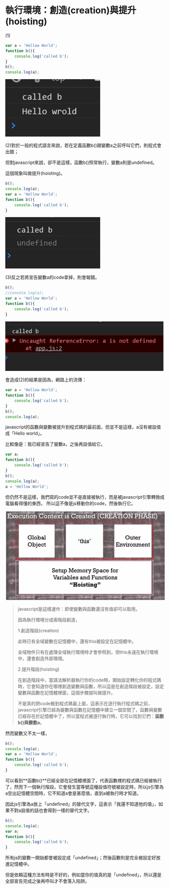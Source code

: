 # 執行環境：創造(creation)與提升(hoisting)

(1)

```javascript
var a = 'Hellow World';
function b(){
	console.log('called b');
}
b();
console.log(a);
```

<img width='300' src='images/10_001.png'/>

(2)對於一般的程式語言來說，若在定義函數b()跟變數a之前呼叫它們，則程式會出錯；

但對javascript來說，卻不是這樣，函數b()照常執行，變數a則是undefined。

這個現象叫做提升(hoisting)。

```javascript
b();
console.log(a);
var a = 'Hellow World';
function b(){
	console.log('called b');
}
```

<img width='300' src='images/10_002.png'/>

(3)反之若將宣告變數a的code拿掉，則會報錯。

```javascript
b();
//console.log(a);
var a = 'Hellow World';
function b(){
	console.log('called b');
}
```

<img width='500' src='images/10_003.png'/>

會造成(2)的結果是因為，網路上的流傳：

```javascript
var a = 'Hellow World';
function b(){
	console.log('called b');
}
b();
console.log(a);
```

javascript的函數與變數被提升到程式碼的最前面，但並不是這樣，a沒有被設值成「Hello world」。

比較像是：我已經宣告了變數a，之後再設值給它。

```javascript
var a;
function b(){
	console.log('called b');
}
b();
console.log(a);
a = 'Hellow World';
```

但仍然不是這樣，我們寫的code並不是直接被執行，而是被javascript引擎轉換成電腦看得懂的東西，
所以這不像是js移動你的code，然後執行它。

<img width='600' src='images/10_004.png'/>

> javascript是這樣運作：即使變數與函數還沒有值卻可以取用。
>
> 因為執行環境分成兩階段創造，
>
> 1.創造階段(creation)
>
> 此時已有全域變數在記憶體中，還有this被設定在記憶體中。
>
> 全域物件只有在處理全域執行環境時才會參照到，但this永遠在執行環境中，還會創造外部環境。
>
> 2.提升階段(hoisting)
>
> 在創造階段中，當語法解析器執行你的code時，開始設定轉化你的程式碼時，它會知道你在哪裡創造變數與函數，所以這是在創造階段被設定，設定變數與函數在記憶體裡面，這個步驟就叫做提升。
>
> 不是真的把code搬到程式碼最上面，這表示在逐行執行程式碼之前，javascript引擎已經為變數與函數在記憶體中建立一個空間了，函數與變數已經存在於記憶體中了，所以當程式被逐行執行時，它可以找到它們：**函數b()**與**變數a**。

然而變數又不太一樣，

```javascript
b();
console.log(a);
var a = 'Hellow World';
function b(){
	console.log('called b');
}
```

可以看到**函數b()**已經全部在記憶體裡面了，代表函數裡的程式碼已經被執行了，然而下一個執行階段，它會發生當等號這種設值符號被設定時，所以js引擎為a空出記憶體空間時，它不知道a會是甚麼值，直到a被執行時才知道。

因此js引擎為a放上「undefined」的替代文字，這表示「我還不知道他的值」，如果不對a設值的話也會得到一樣的替代文字。

```javascript
b();
console.log(a);
var a;
function b(){
	console.log('called b');
}
```

所有js的變數一開始都會被設定成「undefined」；然後函數則是完全被設定好放進記憶體中。

但是依賴這種方法有時是不好的，例如當你的值真的是「undefined」，所以還是全部宣告完成之後再呼叫才不會落入陷阱。
